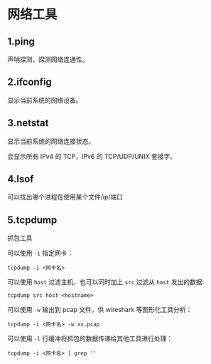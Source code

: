 # 网络工具
## 1.ping
声呐探测，探测网络连通性。

## 2.ifconfig
显示当前系统的网络设备。

## 3.netstat
显示当前系统的网络连接状态。

会显示所有 IPv4 的 TCP，IPv6 的 TCP/UDP/UNIX 套接字。

## 4.lsof
可以找出哪个进程在使用某个文件/ip/端口

## 5.tcpdump
抓包工具

可以使用 `-i` 指定网卡：
```
tcpdump -i <网卡名>
```

可以使用 `host` 过滤主机，也可以同时加上 `src` 过滤从 `host` 发出的数据:
```
tcpdump src host <hostname>
```

可以使用 `-w` 输出到 pcap 文件，供 wireshark 等图形化工具分析：
```
tcpdump -i <网卡名> -w xx.pcap
```

可以使用 `-l` 行缓冲将抓包的数据传递给其他工具进行处理：
```
tcpdump -i <网卡名> | grep ''
```
